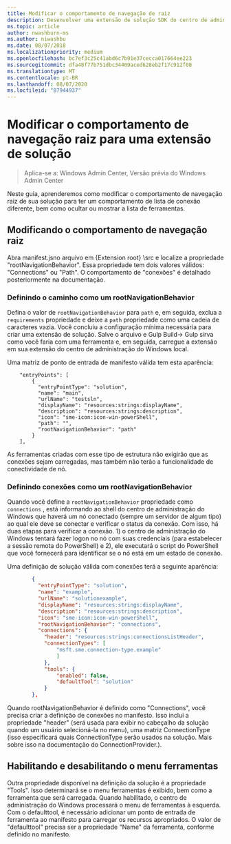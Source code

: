 ```yaml
---
title: Modificar o comportamento de navegação de raiz
description: Desenvolver uma extensão de solução SDK do centro de administração do Windows (projeto Honolulu) – modificar o comportamento de navegação raiz
ms.topic: article
author: nwashburn-ms
ms.author: niwashbu
ms.date: 08/07/2018
ms.localizationpriority: medium
ms.openlocfilehash: bc7ef3c25c41abd6c7b91e37cecca017664ee223
ms.sourcegitcommit: dfa48f77b751dbc34409aced628eb2f17c912f08
ms.translationtype: MT
ms.contentlocale: pt-BR
ms.lasthandoff: 08/07/2020
ms.locfileid: "87944937"
---
```

# <a name="modify-root-navigation-behavior-for-a-solution-extension"></a>Modificar o comportamento de navegação raiz para uma extensão de solução

>Aplica-se a: Windows Admin Center, Versão prévia do Windows Admin Center

Neste guia, aprenderemos como modificar o comportamento de navegação raiz de sua solução para ter um comportamento de lista de conexão diferente, bem como ocultar ou mostrar a lista de ferramentas.

## <a name="modifying-root-navigation-behavior"></a>Modificando o comportamento de navegação raiz

Abra manifest.jsno arquivo em {Extension root} \src e localize a propriedade "rootNavigationBehavior". Essa propriedade tem dois valores válidos: "Connections" ou "Path". O comportamento de "conexões" é detalhado posteriormente na documentação.

### <a name="setting-path-as-a-rootnavigationbehavior"></a>Definindo o caminho como um rootNavigationBehavior

Defina o valor de ```rootNavigationBehavior``` para ```path``` e, em seguida, exclua a ```requirements``` propriedade e deixe a ```path``` propriedade como uma cadeia de caracteres vazia. Você concluiu a configuração mínima necessária para criar uma extensão de solução. Salve o arquivo e Gulp Build-> Gulp sirva como você faria com uma ferramenta e, em seguida, carregue a extensão em sua extensão do centro de administração do Windows local.

Uma matriz de ponto de entrada de manifesto válida tem esta aparência:
```
    "entryPoints": [
        {
          "entryPointType": "solution",
          "name": "main",
          "urlName": "testsln",
          "displayName": "resources:strings:displayName",
          "description": "resources:strings:description",
          "icon": "sme-icon:icon-win-powerShell",
          "path": "",
          "rootNavigationBehavior": "path"
        }
    ],
```

As ferramentas criadas com esse tipo de estrutura não exigirão que as conexões sejam carregadas, mas também não terão a funcionalidade de conectividade de nó.

### <a name="setting-connections-as-a-rootnavigationbehavior"></a>Definindo conexões como um rootNavigationBehavior

Quando você define a ```rootNavigationBehavior``` propriedade como ```connections``` , está informando ao shell do centro de administração do Windows que haverá um nó conectado (sempre um servidor de algum tipo) ao qual ele deve se conectar e verificar o status da conexão. Com isso, há duas etapas para verificar a conexão. 1) o centro de administração do Windows tentará fazer logon no nó com suas credenciais (para estabelecer a sessão remota do PowerShell) e 2), ele executará o script do PowerShell que você fornecerá para identificar se o nó está em um estado de conexão.

Uma definição de solução válida com conexões terá a seguinte aparência:

``` json
        {
          "entryPointType": "solution",
          "name": "example",
          "urlName": "solutionexample",
          "displayName": "resources:strings:displayName",
          "description": "resources:strings:description",
          "icon": "sme-icon:icon-win-powerShell",
          "rootNavigationBehavior": "connections",
          "connections": {
            "header": "resources:strings:connectionsListHeader",
            "connectionTypes": [
                "msft.sme.connection-type.example"
                ]
            },
            "tools": {
                "enabled": false,
                "defaultTool": "solution"
            }
        },
```

Quando rootNavigationBehavior é definido como "Connections", você precisa criar a definição de conexões no manifesto. Isso inclui a propriedade "header" (será usada para exibir no cabeçalho da solução quando um usuário selecioná-la no menu), uma matriz ConnectionType (isso especificará quais ConnectionType serão usados na solução. Mais sobre isso na documentação do ConnectionProvider.).

## <a name="enabling-and-disabling-the-tools-menu"></a>Habilitando e desabilitando o menu ferramentas ##

Outra propriedade disponível na definição da solução é a propriedade "Tools". Isso determinará se o menu ferramentas é exibido, bem como a ferramenta que será carregada. Quando habilitado, o centro de administração do Windows processará o menu de ferramentas à esquerda. Com o defaulttool, é necessário adicionar um ponto de entrada de ferramenta ao manifesto para carregar os recursos apropriados. O valor de "defaulttool" precisa ser a propriedade "Name" da ferramenta, conforme definido no manifesto.
